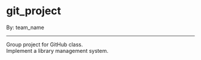 # git_project
By: team_name<br><hr>
Group project for GitHub class.<br>
Implement a library management system.<br>

